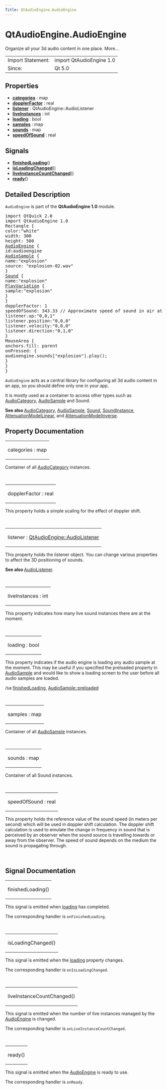 ```yaml
---
Title: QtAudioEngine.AudioEngine
---
```


# QtAudioEngine.AudioEngine

<span class="subtitle"></span>
<!-- $$$AudioEngine-brief -->
<p>Organize all your 3d audio content in one place. More...</p>
<!-- @@@AudioEngine -->
<table class="alignedsummary">
<tr><td class="memItemLeft rightAlign topAlign"> Import Statement:</td><td class="memItemRight bottomAlign"> import QtAudioEngine 1.0</td></tr><tr><td class="memItemLeft rightAlign topAlign"> Since:</td><td class="memItemRight bottomAlign">  Qt 5.0</td></tr></table><ul>
</ul>
<h2 id="properties">Properties</h2>
<ul>
<li class="fn"><b><b><a href="#categories-prop">categories</a></b></b> : map</li>
<li class="fn"><b><b><a href="#dopplerFactor-prop">dopplerFactor</a></b></b> : real</li>
<li class="fn"><b><b><a href="#listener-prop">listener</a></b></b> : QtAudioEngine::AudioListener</li>
<li class="fn"><b><b><a href="#liveInstances-prop">liveInstances</a></b></b> : int</li>
<li class="fn"><b><b><a href="#loading-prop">loading</a></b></b> : bool</li>
<li class="fn"><b><b><a href="#samples-prop">samples</a></b></b> : map</li>
<li class="fn"><b><b><a href="#sounds-prop">sounds</a></b></b> : map</li>
<li class="fn"><b><b><a href="#speedOfSound-prop">speedOfSound</a></b></b> : real</li>
</ul>
<h2 id="signals">Signals</h2>
<ul>
<li class="fn"><b><b><a href="#finishedLoading-signal">finishedLoading</a></b></b>()</li>
<li class="fn"><b><b><a href="#isLoadingChanged-signal">isLoadingChanged</a></b></b>()</li>
<li class="fn"><b><b><a href="#liveInstanceCountChanged-signal">liveInstanceCountChanged</a></b></b>()</li>
<li class="fn"><b><b><a href="#ready-signal">ready</a></b></b>()</li>
</ul>
<!-- $$$AudioEngine-description -->
<h2 id="details">Detailed Description</h2>
</p>
<p><code>AudioEngine</code> is part of the <b>QtAudioEngine 1.0</b> module.</p>
<pre class="qml">import QtQuick 2.0
import QtAudioEngine 1.0
<span class="type">Rectangle</span> {
<span class="name">color</span>:<span class="string">&quot;white&quot;</span>
<span class="name">width</span>: <span class="number">300</span>
<span class="name">height</span>: <span class="number">500</span>
<span class="type"><a href="index.html">AudioEngine</a></span> {
<span class="name">id</span>:<span class="name">audioengine</span>
<span class="type"><a href="QtAudioEngine.AudioSample.md">AudioSample</a></span> {
<span class="name">name</span>:<span class="string">&quot;explosion&quot;</span>
<span class="name">source</span>: <span class="string">&quot;explosion-02.wav&quot;</span>
}
<span class="type"><a href="QtAudioEngine.Sound.md">Sound</a></span> {
<span class="name">name</span>:<span class="string">&quot;explosion&quot;</span>
<span class="type"><a href="QtAudioEngine.PlayVariation.md">PlayVariation</a></span> {
<span class="name">sample</span>:<span class="string">&quot;explosion&quot;</span>
}
}
<span class="name">dopplerFactor</span>: <span class="number">1</span>
<span class="name">speedOfSound</span>: <span class="number">343.33</span> <span class="comment">// Approximate speed of sound in air at 20 degrees Celsius</span>
<span class="name">listener</span>.up:<span class="string">&quot;0,0,1&quot;</span>
<span class="name">listener</span>.position:<span class="string">&quot;0,0,0&quot;</span>
<span class="name">listener</span>.velocity:<span class="string">&quot;0,0,0&quot;</span>
<span class="name">listener</span>.direction:<span class="string">&quot;0,1,0&quot;</span>
}
<span class="type">MouseArea</span> {
<span class="name">anchors</span>.fill: <span class="name">parent</span>
<span class="name">onPressed</span>: {
<span class="name">audioengine</span>.<span class="name">sounds</span>[<span class="string">&quot;explosion&quot;</span>].<span class="name">play</span>();
}
}
}</pre>
<p><code>AudioEngine</code> acts as a central library for configuring all 3d audio content in an app, so you should define only one in your app.</p>
<p>It is mostly used as a container to access other types such as <a href="QtAudioEngine.AudioCategory.md">AudioCategory</a>, <a href="QtAudioEngine.AudioSample.md">AudioSample</a> and Sound.</p>
<p><b>See also </b><a href="QtAudioEngine.AudioCategory.md">AudioCategory</a>, <a href="QtAudioEngine.AudioSample.md">AudioSample</a>, <a href="QtAudioEngine.Sound.md">Sound</a>, <a href="QtAudioEngine.SoundInstance.md">SoundInstance</a>, <a href="QtAudioEngine.AttenuationModelLinear.md">AttenuationModelLinear</a>, and <a href="QtAudioEngine.AttenuationModelInverse.md">AttenuationModelInverse</a>.</p>
<!-- @@@AudioEngine -->
<h2>Property Documentation</h2>
<!-- $$$categories -->
<table class="qmlname"><tr valign="top" id="categories-prop"><td class="tblQmlPropNode"><p><span class="name">categories</span> : <span class="type">map</span></p></td></tr></table><p>Container of all <a href="QtAudioEngine.AudioCategory.md">AudioCategory</a> instances.</p>
<!-- @@@categories -->
<br/>
<!-- $$$dopplerFactor -->
<table class="qmlname"><tr valign="top" id="dopplerFactor-prop"><td class="tblQmlPropNode"><p><span class="name">dopplerFactor</span> : <span class="type">real</span></p></td></tr></table><p>This property holds a simple scaling for the effect of doppler shift.</p>
<!-- @@@dopplerFactor -->
<br/>
<!-- $$$listener -->
<table class="qmlname"><tr valign="top" id="listener-prop"><td class="tblQmlPropNode"><p><span class="name">listener</span> : <span class="type"><a href="QtAudioEngine.AudioListener.md">QtAudioEngine::AudioListener</a></span></p></td></tr></table><p>This property holds the listener object. You can change various properties to affect the 3D positioning of sounds.</p>
<p><b>See also </b><a href="QtAudioEngine.AudioListener.md">AudioListener</a>.</p>
<!-- @@@listener -->
<br/>
<!-- $$$liveInstances -->
<table class="qmlname"><tr valign="top" id="liveInstances-prop"><td class="tblQmlPropNode"><p><span class="name">liveInstances</span> : <span class="type">int</span></p></td></tr></table><p>This property indicates how many live sound instances there are at the moment.</p>
<!-- @@@liveInstances -->
<br/>
<!-- $$$loading -->
<table class="qmlname"><tr valign="top" id="loading-prop"><td class="tblQmlPropNode"><p><span class="name">loading</span> : <span class="type">bool</span></p></td></tr></table><p>This property indicates if the audio engine is loading any audio sample at the moment. This may be useful if you specified the preloaded property in <a href="QtAudioEngine.AudioSample.md">AudioSample</a> and would like to show a loading screen to the user before all audio samples are loaded.</p>
<p>/sa <a href="#finishedLoading-signal">finishedLoading</a>, <a href="QtAudioEngine.AudioSample.md#preloaded-prop">AudioSample::preloaded</a></p>
<!-- @@@loading -->
<br/>
<!-- $$$samples -->
<table class="qmlname"><tr valign="top" id="samples-prop"><td class="tblQmlPropNode"><p><span class="name">samples</span> : <span class="type">map</span></p></td></tr></table><p>Container of all <a href="QtAudioEngine.AudioSample.md">AudioSample</a> instances.</p>
<!-- @@@samples -->
<br/>
<!-- $$$sounds -->
<table class="qmlname"><tr valign="top" id="sounds-prop"><td class="tblQmlPropNode"><p><span class="name">sounds</span> : <span class="type">map</span></p></td></tr></table><p>Container of all Sound instances.</p>
<!-- @@@sounds -->
<br/>
<!-- $$$speedOfSound -->
<table class="qmlname"><tr valign="top" id="speedOfSound-prop"><td class="tblQmlPropNode"><p><span class="name">speedOfSound</span> : <span class="type">real</span></p></td></tr></table><p>This property holds the reference value of the sound speed (in meters per second) which will be used in doppler shift calculation. The doppler shift calculation is used to emulate the change in frequency in sound that is perceived by an observer when the sound source is travelling towards or away from the observer. The speed of sound depends on the medium the sound is propagating through.</p>
<!-- @@@speedOfSound -->
<br/>
<h2>Signal Documentation</h2>
<!-- $$$finishedLoading -->
<table class="qmlname"><tr valign="top" id="finishedLoading-signal"><td class="tblQmlFuncNode"><p><span class="name">finishedLoading</span>()</p></td></tr></table><p>This signal is emitted when <a href="#loading-prop">loading</a> has completed.</p>
<p>The corresponding handler is <code>onFinishedLoading</code>.</p>
<!-- @@@finishedLoading -->
<br/>
<!-- $$$isLoadingChanged -->
<table class="qmlname"><tr valign="top" id="isLoadingChanged-signal"><td class="tblQmlFuncNode"><p><span class="name">isLoadingChanged</span>()</p></td></tr></table><p>This signal is emitted when the <a href="#loading-prop">loading</a> property changes.</p>
<p>The corresponding handler is <code>onIsLoadingChanged</code>.</p>
<!-- @@@isLoadingChanged -->
<br/>
<!-- $$$liveInstanceCountChanged -->
<table class="qmlname"><tr valign="top" id="liveInstanceCountChanged-signal"><td class="tblQmlFuncNode"><p><span class="name">liveInstanceCountChanged</span>()</p></td></tr></table><p>This signal is emitted when the number of live instances managed by the <a href="index.html">AudioEngine</a> is changed.</p>
<p>The corresponding handler is <code>onLiveInstanceCountChanged</code>.</p>
<!-- @@@liveInstanceCountChanged -->
<br/>
<!-- $$$ready -->
<table class="qmlname"><tr valign="top" id="ready-signal"><td class="tblQmlFuncNode"><p><span class="name">ready</span>()</p></td></tr></table><p>This signal is emitted when the <a href="index.html">AudioEngine</a> is ready to use.</p>
<p>The corresponding handler is <code>onReady</code>.</p>
<!-- @@@ready -->
<br/>
